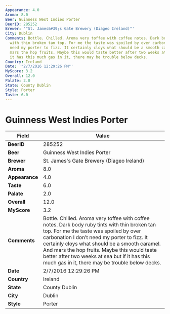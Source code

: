 ```yaml
---
Appearance: 4.0
Aroma: 8.0
Beer: Guinness West Indies Porter
BeerID: 285252
Brewer: '"St. James&#39;s Gate Brewery (Diageo Ireland)"'
City: Dublin
Comments: Bottle. Chilled. Aroma very toffee with coffee notes. Dark body ruby tints
  with thin broken tan top. For me the taste was spoiled by over carbonation I don’t
  need my porter to fizz. It certainly cloys what should be a smooth caramel. And
  mars the hop fruits. Maybe this would taste better after two weeks at sea but if
  it has this much gas in it, there may be trouble below decks.
Country: Ireland
Date: '"2/7/2016 12:29:26 PM"'
MyScore: 3.2
Overall: 12.0
Palate: 2.0
State: County Dublin
Style: Porter
Taste: 6.0
---
```


# Guinness West Indies Porter

| Field         | Value |
|---------------|-------|
| **BeerID** | 285252 |
| **Beer** | Guinness West Indies Porter |
| **Brewer** | St. James&#39;s Gate Brewery (Diageo Ireland) |
| **Aroma** | 8.0 |
| **Appearance** | 4.0 |
| **Taste** | 6.0 |
| **Palate** | 2.0 |
| **Overall** | 12.0 |
| **MyScore** | 3.2 |
| **Comments** | Bottle. Chilled. Aroma very toffee with coffee notes. Dark body ruby tints with thin broken tan top. For me the taste was spoiled by over carbonation I don’t need my porter to fizz. It certainly cloys what should be a smooth caramel. And mars the hop fruits. Maybe this would taste better after two weeks at sea but if it has this much gas in it, there may be trouble below decks. |
| **Date** | 2/7/2016 12:29:26 PM |
| **Country** | Ireland |
| **State** | County Dublin |
| **City** | Dublin |
| **Style** | Porter |
